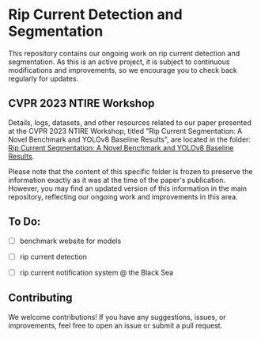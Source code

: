 # Rip Current Detection and Segmentation 

This repository contains our ongoing work on rip current detection and segmentation. As this is an active project, it is subject to continuous modifications and improvements, so we encourage you to check back regularly for updates.

## CVPR 2023 NTIRE Workshop

Details, logs, datasets, and other resources related to our paper presented at the CVPR 2023 NTIRE Workshop, titled "Rip Current Segmentation: A Novel Benchmark and YOLOv8 Baseline Results", are located in the folder: [Rip Current Segmentation: A Novel Benchmark and YOLOv8 Baseline Results]([https://github.com/Irikos/rip_currents/tree/main/CVPR2023%20Rip%20Current%20Segmentation%3A%20A%20Novel%20Benchmark%20and%20YOLOv8%20Baseline%20Results]
(https://github.com/Irikos/rip_currents/tree/main/CVPR2023%20Rip%20Current%20Segmentation%3A%20A%20Novel%20Benchmark%20and%20YOLOv8%20Baseline%20Results)).

Please note that the content of this specific folder is frozen to preserve the information exactly as it was at the time of the paper's publication. However, you may find an updated version of this information in the main repository, reflecting our ongoing work and improvements in this area.


## To Do:
- [ ] benchmark website for models
- [ ] rip current detection 
- [ ] rip current notification system @ the Black Sea


## Contributing

We welcome contributions! If you have any suggestions, issues, or improvements, feel free to open an issue or submit a pull request.

